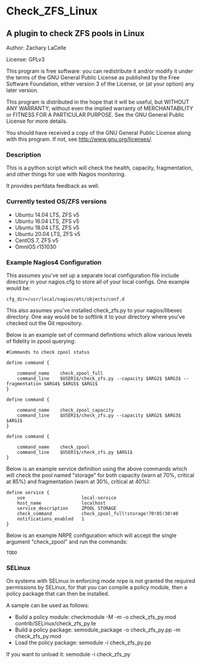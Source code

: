 Check_ZFS_Linux
===============

A plugin to check ZFS pools in Linux
------------------------------------

Author: Zachary LaCelle

License: GPLv3

This program is free software: you can redistribute it and/or modify
it under the terms of the GNU General Public License as published by
the Free Software Foundation, either version 3 of the License, or
(at your option) any later version.

This program is distributed in the hope that it will be useful,
but WITHOUT ANY WARRANTY; without even the implied warranty of
MERCHANTABILITY or FITNESS FOR A PARTICULAR PURPOSE.  See the
GNU General Public License for more details.

You should have received a copy of the GNU General Public License
along with this program.  If not, see <http://www.gnu.org/licenses/>.

### Description

This is a python script which will check the health, capacity,
fragmentation, and other things for use with Nagios monitoring.

It provides perfdata feedback as well.

### Currently tested OS/ZFS versions

* Ubuntu 14.04 LTS, ZFS v5
* Ubuntu 16.04 LTS, ZFS v5
* Ubuntu 18.04 LTS, ZFS v5
* Ubuntu 20.04 LTS, ZFS v5
* CentOS 7, ZFS v5
* OmniOS r151030

### Example Nagios4 Configuration

This assumes you've set up a separate local configuration file include directory in your nagios.cfg
to store all of your local configs. One example would be:

```
cfg_dir=/usr/local/nagios/etc/objects/conf.d
```

This also assumes you've installed check_zfs.py to your nagios/libexec directory. One way would be to
softlink it to your directory where you've checked out the Git repository.

Below is an example set of command definitions which allow various levels of fidelity in zpool querying:

```
#Commands to check zpool status

define command {

    command_name    check_zpool_full
    command_line    $USER1$/check_zfs.py --capacity $ARG2$ $ARG3$ --fragmentation $ARG4$ $ARG5$ $ARG1$
}

define command {

    command_name    check_zpool_capacity
    command_line    $USER1$/check_zfs.py --capacity $ARG2$ $ARG3$ $ARG1$
}

define command {

    command_name    check_zpool
    command_line    $USER1$/check_zfs.py $ARG1$
}
```

Below is an example service definition using the above commands which will check the pool named "storage"
for both capacity (warn at 70%, critical at 85%) and fragmentation (warn at 30%, critical at 40%):

```
define service {
    use                     local-service
    host_name               localhost
    service_description     ZPOOL STORAGE
    check_command           check_zpool_full!storage!70!85!30!40
    notifications_enabled   1
}
```

Below is an example NRPE configuration which will accept the single argument "check_zpool" and run the
commands:

```
TODO
```

### SELinux ###

On systems with SELinux in enforcing mode nrpe is not granted the 
required permissions by SELinux, for that you can compile a policy
module, then a policy package that can then be installed.

A sample can be used as follows:
* Build a policy module: checkmodule -M -m -o check_zfs_py.mod contrib/SELinux/check_zfs_py.te
* Build a policy package: semodule_package -o check_zfs_py.pp -m check_zfs_py.mod
* Load the policy package: semodule -i check_zfs_py.pp

If you want to unload it: semodule -i check_zfs_py
